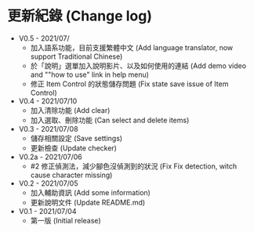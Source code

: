 # 更新紀錄 (Change log)

- V0.5 - 2021/07/
  - 加入語系功能，目前支援繁體中文 (Add language translator, now support Traditional Chinese)
  - 於「說明」選單加入說明影片、以及如何使用的連結 (Add demo video and ""how to use" link in help menu)
  - 修正 Item Control 的狀態儲存問題 (Fix state save issue of Item Control)
- V0.4 - 2021/07/10
  - 加入清除功能 (Add clear)
  - 加入選取、刪除功能 (Can select and delete items)
- V0.3 - 2021/07/08
  - 儲存相關設定 (Save settings)
  - 更新檢查 (Update checker)
- V0.2a - 2021/07/06
  - #2 修正偵測法，減少腳色沒偵測到的狀況 (Fix Fix detection, witch cause character missing)
- V0.2 - 2021/07/05
  - 加入輔助資訊 (Add some information)
  - 更新說明文件 (Update README.md)
- V0.1 - 2021/07/04
  - 第一版 (Initial release)
